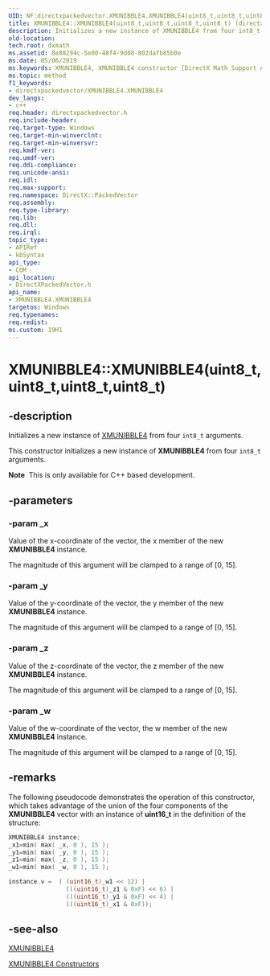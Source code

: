 ```yaml
---
UID: NF:directxpackedvector.XMUNIBBLE4.XMUNIBBLE4(uint8_t,uint8_t,uint8_t,uint8_t)
title: XMUNIBBLE4::XMUNIBBLE4(uint8_t,uint8_t,uint8_t,uint8_t) (directxpackedvector.h)
description: Initializes a new instance of XMUNIBBLE4 from four int8_t arguments.
old-location: 
tech.root: dxmath
ms.assetid: 8e88294c-5e00-48f4-9d08-802dafb85b0e
ms.date: 05/06/2019
ms.keywords: XMUNIBBLE4, XMUNIBBLE4 constructor [DirectX Math Support APIs], XMUNIBBLE4 constructor [DirectX Math Support APIs],XMUNIBBLE4 structure, XMUNIBBLE4 structure [DirectX Math Support APIs],XMUNIBBLE4 constructor, XMUNIBBLE4.XMUNIBBLE4, XMUNIBBLE4.XMUNIBBLE4(), XMUNIBBLE4.XMUNIBBLE4(uint8_t,uint8_t,uint8_t,uint8_t), XMUNIBBLE4::XMUNIBBLE4, XMUNIBBLE4::XMUNIBBLE4(uint8_t,uint8_t,uint8_t,uint8_t), dxmath.xmunibble4_ctor_1
ms.topic: method
f1_keywords:
- directxpackedvector/XMUNIBBLE4.XMUNIBBLE4
dev_langs:
- c++
req.header: directxpackedvector.h
req.include-header: 
req.target-type: Windows
req.target-min-winverclnt: 
req.target-min-winversvr: 
req.kmdf-ver: 
req.umdf-ver: 
req.ddi-compliance: 
req.unicode-ansi: 
req.idl: 
req.max-support: 
req.namespace: DirectX::PackedVector
req.assembly: 
req.type-library: 
req.lib: 
req.dll: 
req.irql: 
topic_type:
- APIRef
- kbSyntax
api_type:
- COM
api_location:
- DirectXPackedVector.h
api_name:
- XMUNIBBLE4.XMUNIBBLE4
targetos: Windows
req.typenames: 
req.redist: 
ms.custom: 19H1
---
```


# XMUNIBBLE4::XMUNIBBLE4(uint8_t,uint8_t,uint8_t,uint8_t)

## -description

Initializes a new instance of <a href="https://docs.microsoft.com/windows/desktop/api/directxpackedvector/ns-directxpackedvector-xmunibble4">XMUNIBBLE4</a> from four <code>int8_t</code> arguments.

This constructor initializes a new instance of **XMUNIBBLE4** from four <code>int8_t</code> arguments.

<div class="alert"><b>Note</b>  This is only available for C++ based development.</div>

## -parameters

### -param _x

Value of the x-coordinate of the vector, the x member of the new **XMUNIBBLE4** instance.

The magnitude of this argument will be clamped to a range of [0, 15].

### -param _y

Value of the y-coordinate of the vector, the y member of the new **XMUNIBBLE4** instance.

The magnitude of this argument will be clamped to a range of [0, 15].

### -param _z

Value of the z-coordinate of the vector, the z member of the new **XMUNIBBLE4** instance.

The magnitude of this argument will be clamped to a range of [0, 15].

### -param _w

Value of the w-coordinate of the vector, the w member of the new **XMUNIBBLE4** instance.

The magnitude of this argument will be clamped to a range of [0, 15].

## -remarks

The following pseudocode demonstrates the operation of this constructor, which takes advantage of the union of the four components of the **XMUNIBBLE4** vector with an instance of **uint16_t** in the definition of the structure:
	
```cpp
XMUNIBBLE4 instance;
_x1=min( max( _x, 0 ), 15 );
_y1=min( max( _y, 0 ), 15 );
_z1=min( max( _z, 0 ), 15 );
_w1=min( max( _w, 0 ), 15 );

instance.v =  ( (uint16_t)_w1 << 12) |
                (((uint16_t)_z1 & 0xF) << 8) |
                (((uint16_t)_y1 & 0xF) << 4) |
                (((uint16_t)_x1 & 0xF));
```

## -see-also

<a href="https://docs.microsoft.com/windows/desktop/api/directxpackedvector/ns-directxpackedvector-xmunibble4">XMUNIBBLE4</a>

<a href="https://docs.microsoft.com/windows/desktop/dxmath/xmunibble4-ctor">XMUNIBBLE4 Constructors</a>
